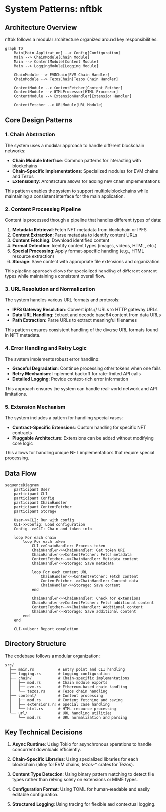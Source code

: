 # System Patterns: nftbk

## Architecture Overview

nftbk follows a modular architecture organized around key responsibilities:

```mermaid
graph TD
    Main[Main Application] --> Config[Configuration]
    Main --> ChainModule[Chain Module]
    Main --> ContentModule[Content Module]
    Main --> LoggingModule[Logging Module]
    
    ChainModule --> EVMChain[EVM Chain Handler]
    ChainModule --> TezosChain[Tezos Chain Handler]
    
    ContentModule --> ContentFetcher[Content Fetcher]
    ContentModule --> HTMLProcessor[HTML Processor]
    ContentModule --> ExtensionHandler[Extension Handler]
    
    ContentFetcher --> URLModule[URL Module]
```

## Core Design Patterns

### 1. Chain Abstraction

The system uses a modular approach to handle different blockchain networks:

- **Chain Module Interface**: Common patterns for interacting with blockchains
- **Chain-Specific Implementations**: Specialized modules for EVM chains and Tezos
- **Extensibility**: Architecture allows for adding new chain implementations

This pattern enables the system to support multiple blockchains while maintaining a consistent interface for the main application.

### 2. Content Processing Pipeline

Content is processed through a pipeline that handles different types of data:

1. **Metadata Retrieval**: Fetch NFT metadata from blockchain or IPFS
2. **Content Extraction**: Parse metadata to identify content URLs
3. **Content Fetching**: Download identified content
4. **Format Detection**: Identify content types (images, videos, HTML, etc.)
5. **Special Processing**: Apply format-specific handling (e.g., HTML resource extraction)
6. **Storage**: Save content with appropriate file extensions and organization

This pipeline approach allows for specialized handling of different content types while maintaining a consistent overall flow.

### 3. URL Resolution and Normalization

The system handles various URL formats and protocols:

- **IPFS Gateway Resolution**: Convert ipfs:// URLs to HTTP gateway URLs
- **Data URL Handling**: Extract and decode base64 content from data URLs
- **Path Extraction**: Parse URLs to extract meaningful filenames

This pattern ensures consistent handling of the diverse URL formats found in NFT metadata.

### 4. Error Handling and Retry Logic

The system implements robust error handling:

- **Graceful Degradation**: Continue processing other tokens when one fails
- **Retry Mechanism**: Implement backoff for rate-limited API calls
- **Detailed Logging**: Provide context-rich error information

This approach ensures the system can handle real-world network and API limitations.

### 5. Extension Mechanism

The system includes a pattern for handling special cases:

- **Contract-Specific Extensions**: Custom handling for specific NFT contracts
- **Pluggable Architecture**: Extensions can be added without modifying core logic

This allows for handling unique NFT implementations that require special processing.

## Data Flow

```mermaid
sequenceDiagram
    participant User
    participant CLI
    participant Config
    participant ChainHandler
    participant ContentFetcher
    participant Storage
    
    User->>CLI: Run with config
    CLI->>Config: Load configuration
    Config-->>CLI: Chain and token info
    
    loop For each chain
        loop For each token
            CLI->>ChainHandler: Process token
            ChainHandler->>ChainHandler: Get token URI
            ChainHandler->>ContentFetcher: Fetch metadata
            ContentFetcher-->>ChainHandler: Metadata content
            ChainHandler->>Storage: Save metadata
            
            loop For each content URL
                ChainHandler->>ContentFetcher: Fetch content
                ContentFetcher-->>ChainHandler: Content data
                ChainHandler->>Storage: Save content
            end
            
            ChainHandler->>ChainHandler: Check for extensions
            ChainHandler->>ContentFetcher: Fetch additional content
            ContentFetcher-->>ChainHandler: Additional content
            ChainHandler->>Storage: Save additional content
        end
    end
    
    CLI->>User: Report completion
```

## Directory Structure

The codebase follows a modular organization:

```
src/
  ├── main.rs           # Entry point and CLI handling
  ├── logging.rs        # Logging configuration
  ├── chain/            # Chain-specific implementations
  │   ├── mod.rs        # Chain module exports
  │   ├── evm.rs        # Ethereum-based chain handling
  │   └── tezos.rs      # Tezos chain handling
  ├── content/          # Content processing
  │   ├── mod.rs        # Content fetching and saving
  │   ├── extensions.rs # Special case handling
  │   └── html.rs       # HTML resource processing
  └── url/              # URL handling utilities
      └── mod.rs        # URL normalization and parsing
```

## Key Technical Decisions

1. **Async Runtime**: Using Tokio for asynchronous operations to handle concurrent downloads efficiently.

2. **Chain-Specific Libraries**: Using specialized libraries for each blockchain (alloy for EVM chains, tezos-* crates for Tezos).

3. **Content Type Detection**: Using binary pattern matching to detect file types rather than relying solely on extensions or MIME types.

4. **Configuration Format**: Using TOML for human-readable and easily editable configuration.

5. **Structured Logging**: Using tracing for flexible and contextual logging.
